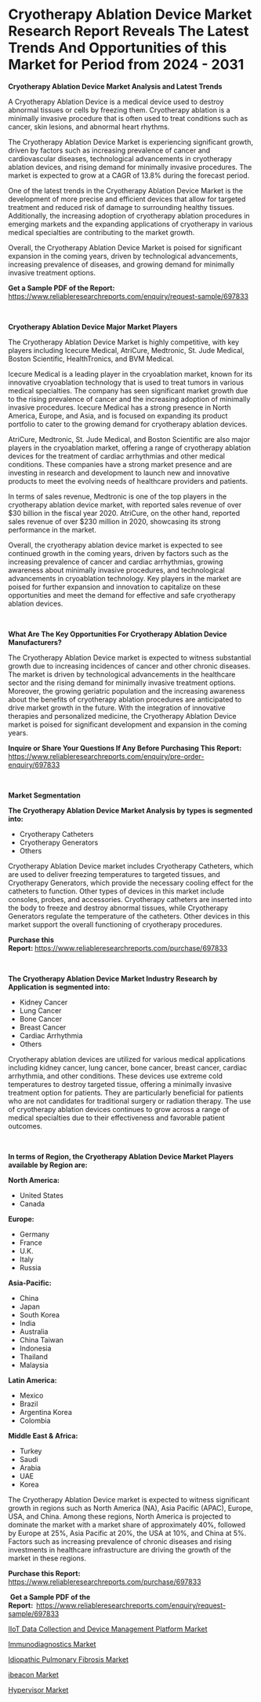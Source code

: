 <p><h1>Cryotherapy Ablation Device Market Research Report Reveals The Latest Trends And Opportunities of this Market for Period from 2024 - 2031</h1></p><p><strong>Cryotherapy Ablation Device Market Analysis and Latest Trends</strong></p>
<p><p>A Cryotherapy Ablation Device is a medical device used to destroy abnormal tissues or cells by freezing them. Cryotherapy ablation is a minimally invasive procedure that is often used to treat conditions such as cancer, skin lesions, and abnormal heart rhythms.</p><p>The Cryotherapy Ablation Device Market is experiencing significant growth, driven by factors such as increasing prevalence of cancer and cardiovascular diseases, technological advancements in cryotherapy ablation devices, and rising demand for minimally invasive procedures. The market is expected to grow at a CAGR of 13.8% during the forecast period.</p><p>One of the latest trends in the Cryotherapy Ablation Device Market is the development of more precise and efficient devices that allow for targeted treatment and reduced risk of damage to surrounding healthy tissues. Additionally, the increasing adoption of cryotherapy ablation procedures in emerging markets and the expanding applications of cryotherapy in various medical specialties are contributing to the market growth.</p><p>Overall, the Cryotherapy Ablation Device Market is poised for significant expansion in the coming years, driven by technological advancements, increasing prevalence of diseases, and growing demand for minimally invasive treatment options.</p></p>
<p><strong>Get a Sample PDF of the Report:&nbsp;</strong> <a href="https://www.reliableresearchreports.com/enquiry/request-sample/697833">https://www.reliableresearchreports.com/enquiry/request-sample/697833</a></p>
<p>&nbsp;</p>
<p><strong>Cryotherapy Ablation Device Major Market Players</strong></p>
<p><p>The Cryotherapy Ablation Device Market is highly competitive, with key players including Icecure Medical, AtriCure, Medtronic, St. Jude Medical, Boston Scientific, HealthTronics, and BVM Medical. </p><p>Icecure Medical is a leading player in the cryoablation market, known for its innovative cryoablation technology that is used to treat tumors in various medical specialties. The company has seen significant market growth due to the rising prevalence of cancer and the increasing adoption of minimally invasive procedures. Icecure Medical has a strong presence in North America, Europe, and Asia, and is focused on expanding its product portfolio to cater to the growing demand for cryotherapy ablation devices.</p><p>AtriCure, Medtronic, St. Jude Medical, and Boston Scientific are also major players in the cryoablation market, offering a range of cryotherapy ablation devices for the treatment of cardiac arrhythmias and other medical conditions. These companies have a strong market presence and are investing in research and development to launch new and innovative products to meet the evolving needs of healthcare providers and patients.</p><p>In terms of sales revenue, Medtronic is one of the top players in the cryotherapy ablation device market, with reported sales revenue of over $30 billion in the fiscal year 2020. AtriCure, on the other hand, reported sales revenue of over $230 million in 2020, showcasing its strong performance in the market.</p><p>Overall, the cryotherapy ablation device market is expected to see continued growth in the coming years, driven by factors such as the increasing prevalence of cancer and cardiac arrhythmias, growing awareness about minimally invasive procedures, and technological advancements in cryoablation technology. Key players in the market are poised for further expansion and innovation to capitalize on these opportunities and meet the demand for effective and safe cryotherapy ablation devices.</p></p>
<p>&nbsp;</p>
<p><strong>What Are The Key Opportunities For Cryotherapy Ablation Device Manufacturers?</strong></p>
<p><p>The Cryotherapy Ablation Device market is expected to witness substantial growth due to increasing incidences of cancer and other chronic diseases. The market is driven by technological advancements in the healthcare sector and the rising demand for minimally invasive treatment options. Moreover, the growing geriatric population and the increasing awareness about the benefits of cryotherapy ablation procedures are anticipated to drive market growth in the future. With the integration of innovative therapies and personalized medicine, the Cryotherapy Ablation Device market is poised for significant development and expansion in the coming years.</p></p>
<p><strong>Inquire or Share Your Questions If Any Before Purchasing This Report:</strong> <a href="https://www.reliableresearchreports.com/enquiry/pre-order-enquiry/697833">https://www.reliableresearchreports.com/enquiry/pre-order-enquiry/697833</a></p>
<p>&nbsp;</p>
<p><strong>Market Segmentation</strong></p>
<p><strong>The Cryotherapy Ablation Device Market Analysis by types is segmented into:</strong></p>
<p><ul><li>Cryotherapy Catheters</li><li>Cryotherapy Generators</li><li>Others</li></ul></p>
<p><p>Cryotherapy Ablation Device market includes Cryotherapy Catheters, which are used to deliver freezing temperatures to targeted tissues, and Cryotherapy Generators, which provide the necessary cooling effect for the catheters to function. Other types of devices in this market include consoles, probes, and accessories. Cryotherapy catheters are inserted into the body to freeze and destroy abnormal tissues, while Cryotherapy Generators regulate the temperature of the catheters. Other devices in this market support the overall functioning of cryotherapy procedures.</p></p>
<p><strong>Purchase this Report:&nbsp;</strong><a href="https://www.reliableresearchreports.com/purchase/697833">https://www.reliableresearchreports.com/purchase/697833</a></p>
<p>&nbsp;</p>
<p><strong>The Cryotherapy Ablation Device Market Industry Research by Application is segmented into:</strong></p>
<p><ul><li>Kidney Cancer</li><li>Lung Cancer</li><li>Bone Cancer</li><li>Breast Cancer</li><li>Cardiac Arrhythmia</li><li>Others</li></ul></p>
<p><p>Cryotherapy ablation devices are utilized for various medical applications including kidney cancer, lung cancer, bone cancer, breast cancer, cardiac arrhythmia, and other conditions. These devices use extreme cold temperatures to destroy targeted tissue, offering a minimally invasive treatment option for patients. They are particularly beneficial for patients who are not candidates for traditional surgery or radiation therapy. The use of cryotherapy ablation devices continues to grow across a range of medical specialties due to their effectiveness and favorable patient outcomes.</p></p>
<p>&nbsp;</p>
<p><strong>In terms of Region, the Cryotherapy Ablation Device Market Players available by Region are:</strong></p>
<p>
    <p> <strong> North America: </strong>
        <ul>
            <li>United States</li>
            <li>Canada</li>
        </ul>
        </p> 
    <p> <strong> Europe: </strong>
        <ul>
            <li>Germany</li>
            <li>France</li>
            <li>U.K.</li>
            <li>Italy</li>
            <li>Russia</li>
        </ul>
        </p> 
    <p> <strong> Asia-Pacific: </strong>
        <ul>
            <li>China</li>
            <li>Japan</li>
            <li>South Korea</li>
            <li>India</li>
            <li>Australia</li>
            <li>China Taiwan</li>
            <li>Indonesia</li>
            <li>Thailand</li>
            <li>Malaysia</li>
        </ul>
        </p> 
    <p> <strong> Latin America: </strong>
        <ul>
            <li>Mexico</li>
            <li>Brazil</li>
            <li>Argentina Korea</li>
            <li>Colombia</li>
        </ul>
        </p> 
    <p> <strong> Middle East & Africa: </strong>
        <ul>
            <li>Turkey</li>
            <li>Saudi</li>
            <li>Arabia</li>
            <li>UAE</li>
            <li>Korea</li>
        </ul>
    </p>
    </p>
<p><p>The Cryotherapy Ablation Device market is expected to witness significant growth in regions such as North America (NA), Asia Pacific (APAC), Europe, USA, and China. Among these regions, North America is projected to dominate the market with a market share of approximately 40%, followed by Europe at 25%, Asia Pacific at 20%, the USA at 10%, and China at 5%. Factors such as increasing prevalence of chronic diseases and rising investments in healthcare infrastructure are driving the growth of the market in these regions.</p></p>
<p><strong>Purchase this Report: </strong><a href="https://www.reliableresearchreports.com/purchase/697833">https://www.reliableresearchreports.com/purchase/697833</a></p>
<p>&nbsp;<strong>Get a Sample PDF of the Report:&nbsp;&nbsp;</strong><a href="https://www.reliableresearchreports.com/enquiry/request-sample/697833">https://www.reliableresearchreports.com/enquiry/request-sample/697833</a></p>
<p><strong></strong></p>
<p><p><a href="https://medium.com/@ameliahaley64/analyzing-iiot-data-collection-and-device-management-platform-market-global-industry-perspective-198f0875677d">IIoT Data Collection and Device Management Platform Market</a></p><p><a href="https://medium.com/@ameliahaley64/immunodiagnostics-market-size-and-market-trends-complete-industry-overview-2024-to-2031-eb1bd688a466">Immunodiagnostics Market</a></p><p><a href="https://medium.com/@ameliahaley64/decoding-idiopathic-pulmonary-fibrosis-market-metrics-market-share-trends-and-growth-patterns-ea59f7473cfb">Idiopathic Pulmonary Fibrosis Market</a></p><p><a href="https://medium.com/@ameliahaley64/ibeacon-nbsp-market-focuses-on-market-share-size-and-projected-forecast-till-2031-02b8222d9db4">ibeacon Market</a></p><p><a href="https://medium.com/@ameliahaley64/hypervisor-market-analysis-its-cagr-market-segmentation-and-global-industry-overview-6c43ce6570f2">Hypervisor Market</a></p></p>